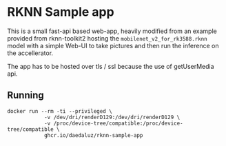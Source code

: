 # RKNN Sample app

This is a small fast-api based web-app, heavily modified from an example provided from rknn-toolkit2 hosting the `mobilenet_v2_for_rk3588.rknn` 
model with a simple Web-UI to take pictures and then run the inference on the accellerator.

The app has to be hosted over tls / ssl because the use of getUserMedia api.

## Running
```
docker run --rm -ti --privileged \
            -v /dev/dri/renderD129:/dev/dri/renderD129 \
            -v /proc/device-tree/compatible:/proc/device-tree/compatible \
            ghcr.io/daedaluz/rknn-sample-app
```